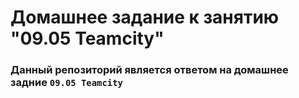 # Домашнее задание к занятию "09.05 Teamcity"

### Данный репозиторий является ответом на домашнее задние `09.05 Teamcity`